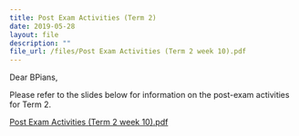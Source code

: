 ```yaml
---
title: Post Exam Activities (Term 2)
date: 2019-05-28
layout: file
description: ""
file_url: /files/Post Exam Activities (Term 2 week 10).pdf
---
```


Dear BPians,

  

Please refer to the slides below for information on the post-exam activities for Term 2.

  

[Post Exam Activities (Term 2 week 10).pdf](https://www-bpghs-moe-edu-sg-admin.cwp.sg/qql/slot/u148/BPGHS%202019/Announcements%20&%20Updates/Post-Exam%20Activities%20(Term%202)/Post%20Exam%20Activities%20(Term%202%20week%2010).pdf)